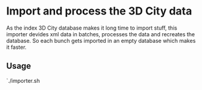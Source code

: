 # Import and process the 3D City data
As the index 3D City database makes it long time to import stuff, this importer devides xml data in batches, processes the data and recreates the database. So each bunch gets imported in an empty database which makes it faster.

## Usage
`./importer.sh <city name>